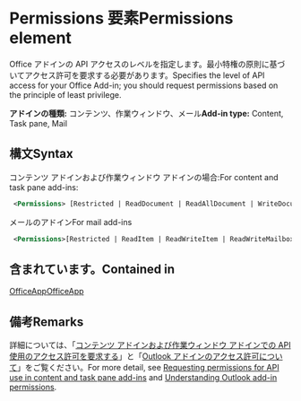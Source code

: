 # <a name="permissions-element"></a><span data-ttu-id="21a47-101">Permissions 要素</span><span class="sxs-lookup"><span data-stu-id="21a47-101">Permissions element</span></span>

<span data-ttu-id="21a47-102">Office アドインの API アクセスのレベルを指定します。最小特権の原則に基づいてアクセス許可を要求する必要があります。</span><span class="sxs-lookup"><span data-stu-id="21a47-102">Specifies the level of API access for your Office Add-in; you should request permissions based on the principle of least privilege.</span></span>

<span data-ttu-id="21a47-103">**アドインの種類:** コンテンツ、作業ウィンドウ、メール</span><span class="sxs-lookup"><span data-stu-id="21a47-103">**Add-in type:** Content, Task pane, Mail</span></span>

## <a name="syntax"></a><span data-ttu-id="21a47-104">構文</span><span class="sxs-lookup"><span data-stu-id="21a47-104">Syntax</span></span>

<span data-ttu-id="21a47-105">コンテンツ アドインおよび作業ウィンドウ アドインの場合:</span><span class="sxs-lookup"><span data-stu-id="21a47-105">For content and task pane add-ins:</span></span>

```XML
 <Permissions> [Restricted | ReadDocument | ReadAllDocument | WriteDocument | ReadWriteDocument]</Permissions>
```

<span data-ttu-id="21a47-106">メールのアドイン</span><span class="sxs-lookup"><span data-stu-id="21a47-106">For mail add-ins</span></span>

```XML
 <Permissions>[Restricted | ReadItem | ReadWriteItem | ReadWriteMailbox]</Permissions>
```

## <a name="contained-in"></a><span data-ttu-id="21a47-107">含まれています。</span><span class="sxs-lookup"><span data-stu-id="21a47-107">Contained in</span></span>

[<span data-ttu-id="21a47-108">OfficeApp</span><span class="sxs-lookup"><span data-stu-id="21a47-108">OfficeApp</span></span>](officeapp.md)

## <a name="remarks"></a><span data-ttu-id="21a47-109">備考</span><span class="sxs-lookup"><span data-stu-id="21a47-109">Remarks</span></span>

<span data-ttu-id="21a47-110">詳細については、「[コンテンツ アドインおよび作業ウィンドウ アドインでの API 使用のアクセス許可を要求する](https://docs.microsoft.com/office/dev/add-ins/develop/requesting-permissions-for-api-use-in-content-and-task-pane-add-ins)」と「[Outlook アドインのアクセス許可について](https://docs.microsoft.com/outlook/add-ins/understanding-outlook-add-in-permissions)」をご覧ください。</span><span class="sxs-lookup"><span data-stu-id="21a47-110">For more detail, see [Requesting permissions for API use in content and task pane add-ins](https://docs.microsoft.com/office/dev/add-ins/develop/requesting-permissions-for-api-use-in-content-and-task-pane-add-ins) and [Understanding Outlook add-in permissions](https://docs.microsoft.com/outlook/add-ins/understanding-outlook-add-in-permissions).</span></span>
